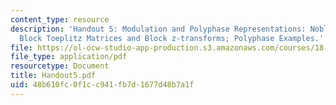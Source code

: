```yaml
---
content_type: resource
description: 'Handout 5: Modulation and Polyphase Representations: Noble Identities;
  Block Toeplitz Matrices and Block z-transforms; Polyphase Examples.'
file: https://ol-ocw-studio-app-production.s3.amazonaws.com/courses/18-327-wavelets-filter-banks-and-applications-spring-2003/48b610fc0f1cc941fb7d1677d48b7a1f_Handout5.pdf
file_type: application/pdf
resourcetype: Document
title: Handout5.pdf
uid: 48b610fc-0f1c-c941-fb7d-1677d48b7a1f
---
```

